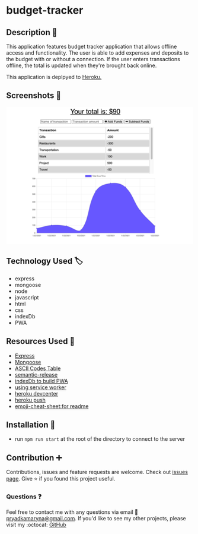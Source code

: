 # budget-tracker

## Description :page_with_curl:

This application features budget tracker application that allows offline access and functionality. The user is able to add expenses and deposits to the budget with or without a connection. If the user enters transactions offline, the total is updated when they're brought back online. 

This application is deplpyed to [Heroku.](https://budgettrackera.herokuapp.com/)

## Screenshots :camera_flash:
![screenshot](public/images/Screenshot.png)

## Technology Used :label: 

* express
* mongoose
* node
* javascript
* html
* css
* indexDb
* PWA

## Resources Used :wrench: 

* [Express](https://www.npmjs.com/package/express)
* [Mongoose](https://www.npmjs.com/package/mongoose)
* [ASCII Codes Table](https://ascii.cl/)
* [semantic-release](npmjs.com/package/semantic-release)
* [indexDb to build PWA](https://medium.com/jspoint/indexeddb-your-second-step-towards-progressive-web-apps-pwa-dcbcd6cc2076)
* [using service worker](https://developer.mozilla.org/en-US/docs/Web/API/Service_Worker_API/Using_Service_Workers)
* [heroku devcenter](https://devcenter.heroku.com/articles/config-vars)
* [heroku push](https://f-a.nz/dev/update-deploy-to-heroku-app/)
* [emoji-cheat-sheet:for readme](https://github.com/ikatyang/emoji-cheat-sheet)

## Installation :electric_plug:

* run `npm run start` at the root of the directory to connect to the server

## Contribution :heavy_plus_sign: 

Contributions, issues and feature requests are welcome. 
Check out [issues page](https://github.com/MarynaPR/budget-tracker/issues). 
Give :star: if you found this project useful. 

### Questions :question: 
Feel free to contact me with any questions via email :e-mail: pryadkamaryna@gmail.com. 
If you'd like to see my other projects, please visit my :octocat: 
[GitHub](https://github.com/MarynaPR?tab=repositories)
